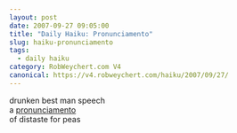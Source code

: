 ```yaml
---
layout: post
date: 2007-09-27 09:05:00
title: "Daily Haiku: Pronunciamento"
slug: haiku-pronunciamento
tags:
  - daily haiku
category: RobWeychert.com V4
canonical: https://v4.robweychert.com/haiku/2007/09/27/
---
```


drunken best man speech  
a [pronunciamento](http://dictionary.reference.com/wordoftheday/archive/2007/09/27.html)  
of distaste for peas